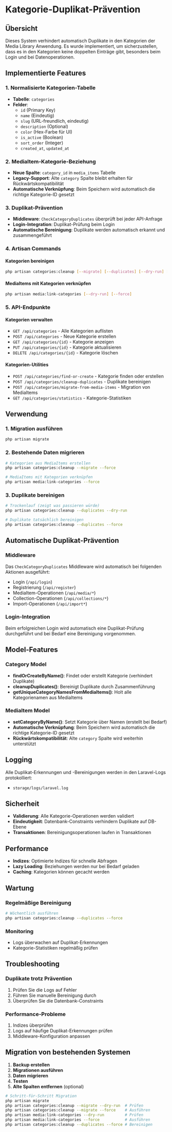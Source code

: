 # Kategorie-Duplikat-Prävention

## Übersicht

Dieses System verhindert automatisch Duplikate in den Kategorien der Media Library Anwendung. Es wurde implementiert, um sicherzustellen, dass es in den Kategorien keine doppelten Einträge gibt, besonders beim Login und bei Datenoperationen.

## Implementierte Features

### 1. Normalisierte Kategorien-Tabelle
- **Tabelle**: `categories`
- **Felder**: 
  - `id` (Primary Key)
  - `name` (Eindeutig)
  - `slug` (URL-freundlich, eindeutig)
  - `description` (Optional)
  - `color` (Hex-Farbe für UI)
  - `is_active` (Boolean)
  - `sort_order` (Integer)
  - `created_at`, `updated_at`

### 2. MediaItem-Kategorie-Beziehung
- **Neue Spalte**: `category_id` in `media_items` Tabelle
- **Legacy-Support**: Alte `category` Spalte bleibt erhalten für Rückwärtskompatibilität
- **Automatische Verknüpfung**: Beim Speichern wird automatisch die richtige Kategorie-ID gesetzt

### 3. Duplikat-Prävention
- **Middleware**: `CheckCategoryDuplicates` überprüft bei jeder API-Anfrage
- **Login-Integration**: Duplikat-Prüfung beim Login
- **Automatische Bereinigung**: Duplikate werden automatisch erkannt und zusammengeführt

### 4. Artisan Commands

#### Kategorien bereinigen
```bash
php artisan categories:cleanup [--migrate] [--duplicates] [--dry-run] [--force]
```

#### MediaItems mit Kategorien verknüpfen
```bash
php artisan media:link-categories [--dry-run] [--force]
```

### 5. API-Endpunkte

#### Kategorien verwalten
- `GET /api/categories` - Alle Kategorien auflisten
- `POST /api/categories` - Neue Kategorie erstellen
- `GET /api/categories/{id}` - Kategorie anzeigen
- `PUT /api/categories/{id}` - Kategorie aktualisieren
- `DELETE /api/categories/{id}` - Kategorie löschen

#### Kategorien-Utilities
- `POST /api/categories/find-or-create` - Kategorie finden oder erstellen
- `POST /api/categories/cleanup-duplicates` - Duplikate bereinigen
- `POST /api/categories/migrate-from-media-items` - Migration von MediaItems
- `GET /api/categories/statistics` - Kategorie-Statistiken

## Verwendung

### 1. Migration ausführen
```bash
php artisan migrate
```

### 2. Bestehende Daten migrieren
```bash
# Kategorien aus MediaItems erstellen
php artisan categories:cleanup --migrate --force

# MediaItems mit Kategorien verknüpfen
php artisan media:link-categories --force
```

### 3. Duplikate bereinigen
```bash
# Trockenlauf (zeigt was passieren würde)
php artisan categories:cleanup --duplicates --dry-run

# Duplikate tatsächlich bereinigen
php artisan categories:cleanup --duplicates --force
```

## Automatische Duplikat-Prävention

### Middleware
Das `CheckCategoryDuplicates` Middleware wird automatisch bei folgenden Aktionen ausgeführt:
- Login (`/api/login`)
- Registrierung (`/api/register`)
- MediaItem-Operationen (`/api/media/*`)
- Collection-Operationen (`/api/collections/*`)
- Import-Operationen (`/api/import*`)

### Login-Integration
Beim erfolgreichen Login wird automatisch eine Duplikat-Prüfung durchgeführt und bei Bedarf eine Bereinigung vorgenommen.

## Model-Features

### Category Model
- **findOrCreateByName()**: Findet oder erstellt Kategorie (verhindert Duplikate)
- **cleanupDuplicates()**: Bereinigt Duplikate durch Zusammenführung
- **getUniqueCategoryNamesFromMediaItems()**: Holt alle Kategorienamen aus MediaItems

### MediaItem Model
- **setCategoryByName()**: Setzt Kategorie über Namen (erstellt bei Bedarf)
- **Automatische Verknüpfung**: Beim Speichern wird automatisch die richtige Kategorie-ID gesetzt
- **Rückwärtskompatibilität**: Alte `category` Spalte wird weiterhin unterstützt

## Logging

Alle Duplikat-Erkennungen und -Bereinigungen werden in den Laravel-Logs protokolliert:
- `storage/logs/laravel.log`

## Sicherheit

- **Validierung**: Alle Kategorie-Operationen werden validiert
- **Eindeutigkeit**: Datenbank-Constraints verhindern Duplikate auf DB-Ebene
- **Transaktionen**: Bereinigungsoperationen laufen in Transaktionen

## Performance

- **Indizes**: Optimierte Indizes für schnelle Abfragen
- **Lazy Loading**: Beziehungen werden nur bei Bedarf geladen
- **Caching**: Kategorien können gecacht werden

## Wartung

### Regelmäßige Bereinigung
```bash
# Wöchentlich ausführen
php artisan categories:cleanup --duplicates --force
```

### Monitoring
- Logs überwachen auf Duplikat-Erkennungen
- Kategorie-Statistiken regelmäßig prüfen

## Troubleshooting

### Duplikate trotz Prävention
1. Prüfen Sie die Logs auf Fehler
2. Führen Sie manuelle Bereinigung durch
3. Überprüfen Sie die Datenbank-Constraints

### Performance-Probleme
1. Indizes überprüfen
2. Logs auf häufige Duplikat-Erkennungen prüfen
3. Middleware-Konfiguration anpassen

## Migration von bestehenden Systemen

1. **Backup erstellen**
2. **Migrationen ausführen**
3. **Daten migrieren**
4. **Testen**
5. **Alte Spalten entfernen** (optional)

```bash
# Schritt-für-Schritt Migration
php artisan migrate
php artisan categories:cleanup --migrate --dry-run  # Prüfen
php artisan categories:cleanup --migrate --force    # Ausführen
php artisan media:link-categories --dry-run         # Prüfen
php artisan media:link-categories --force           # Ausführen
php artisan categories:cleanup --duplicates --force # Bereinigen
```
